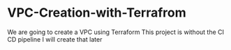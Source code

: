 # VPC-Creation-with-Terrafrom
We are going to create a VPC using Terraform
This project is without the CI CD pipeline I will create that later
